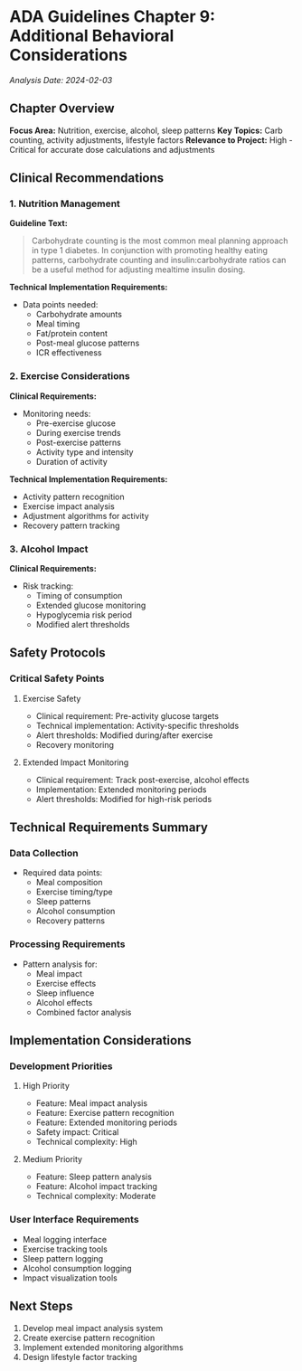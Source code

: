# ADA Guidelines Chapter 9: Additional Behavioral Considerations
*Analysis Date: 2024-02-03*

## Chapter Overview
**Focus Area:** Nutrition, exercise, alcohol, sleep patterns
**Key Topics:** Carb counting, activity adjustments, lifestyle factors
**Relevance to Project:** High - Critical for accurate dose calculations and adjustments

## Clinical Recommendations
### 1. Nutrition Management
**Guideline Text:**
> Carbohydrate counting is the most common meal planning approach in type 1 diabetes. In conjunction with promoting healthy eating patterns, carbohydrate counting and insulin:carbohydrate ratios can be a useful method for adjusting mealtime insulin dosing.

**Technical Implementation Requirements:**
- Data points needed:
  - Carbohydrate amounts
  - Meal timing
  - Fat/protein content
  - Post-meal glucose patterns
  - ICR effectiveness

### 2. Exercise Considerations
**Clinical Requirements:**
- Monitoring needs:
  - Pre-exercise glucose
  - During exercise trends
  - Post-exercise patterns
  - Activity type and intensity
  - Duration of activity

**Technical Implementation Requirements:**
- Activity pattern recognition
- Exercise impact analysis
- Adjustment algorithms for activity
- Recovery pattern tracking

### 3. Alcohol Impact
**Clinical Requirements:**
- Risk tracking:
  - Timing of consumption
  - Extended glucose monitoring
  - Hypoglycemia risk period
  - Modified alert thresholds

## Safety Protocols
### Critical Safety Points
1. Exercise Safety
   - Clinical requirement: Pre-activity glucose targets
   - Technical implementation: Activity-specific thresholds
   - Alert thresholds: Modified during/after exercise
   - Recovery monitoring

2. Extended Impact Monitoring
   - Clinical requirement: Track post-exercise, alcohol effects
   - Implementation: Extended monitoring periods
   - Alert thresholds: Modified for high-risk periods

## Technical Requirements Summary
### Data Collection
- Required data points:
  - Meal composition
  - Exercise timing/type
  - Sleep patterns
  - Alcohol consumption
  - Recovery patterns

### Processing Requirements
- Pattern analysis for:
  - Meal impact
  - Exercise effects
  - Sleep influence
  - Alcohol effects
  - Combined factor analysis

## Implementation Considerations
### Development Priorities
1. High Priority
   - Feature: Meal impact analysis
   - Feature: Exercise pattern recognition
   - Feature: Extended monitoring periods
   - Safety impact: Critical
   - Technical complexity: High

2. Medium Priority
   - Feature: Sleep pattern analysis
   - Feature: Alcohol impact tracking
   - Technical complexity: Moderate

### User Interface Requirements
- Meal logging interface
- Exercise tracking tools
- Sleep pattern logging
- Alcohol consumption logging
- Impact visualization tools

## Next Steps
1. Develop meal impact analysis system
2. Create exercise pattern recognition
3. Implement extended monitoring algorithms
4. Design lifestyle factor tracking